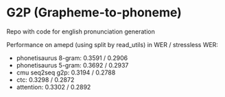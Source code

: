 # G2P (Grapheme-to-phoneme)

Repo with code for english pronunciation generation

Performance on amepd (using split by read_utils) in WER / stressless WER:

* phonetisaurus 8-gram: 0.3591 / 0.2906
* phonetisaurus 5-gram: 0.3692 / 0.2937
* cmu seq2seq g2p: 0.3194 / 0.2788
* ctc:  0.3298 / 0.2872
* attention: 0.3302 / 0.2892
